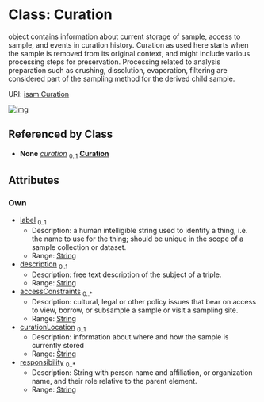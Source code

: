 
# Class: Curation


object contains information about current storage of sample, access to sample, and events in curation history. Curation as used here starts when the sample is removed from its original context, and might include various processing steps for preservation.  Processing related to analysis preparation such as crushing, dissolution, evaporation, filtering are considered part of the sampling method for the derived child sample.

URI: [isam:Curation](http://resource.isamples.org/schema/Curation)


[![img](https://yuml.me/diagram/nofunky;dir:TB/class/[PhysicalSampleRecord]++-%20curation%200..1>[Curation&#124;label:string%20%3F;description:string%20%3F;accessConstraints:string%20*;curationLocation:string%20%3F;responsibility:string%20*],[PhysicalSampleRecord])](https://yuml.me/diagram/nofunky;dir:TB/class/[PhysicalSampleRecord]++-%20curation%200..1>[Curation&#124;label:string%20%3F;description:string%20%3F;accessConstraints:string%20*;curationLocation:string%20%3F;responsibility:string%20*],[PhysicalSampleRecord])

## Referenced by Class

 *  **None** *[curation](curation.md)*  <sub>0..1</sub>  **[Curation](Curation.md)**

## Attributes


### Own

 * [label](label.md)  <sub>0..1</sub>
     * Description: a human intelligible string used to identify a thing, i.e. the name to use for the thing; should be unique in the scope of a sample collection or dataset.
     * Range: [String](types/String.md)
 * [description](description.md)  <sub>0..1</sub>
     * Description: free text description of the subject of a triple.
     * Range: [String](types/String.md)
 * [accessConstraints](accessConstraints.md)  <sub>0..\*</sub>
     * Description: cultural, legal or other policy issues that bear on access to view, borrow, or subsample a sample or visit a sampling site.
     * Range: [String](types/String.md)
 * [curationLocation](curationLocation.md)  <sub>0..1</sub>
     * Description: information about where and how the sample is currently stored
     * Range: [String](types/String.md)
 * [responsibility](responsibility.md)  <sub>0..\*</sub>
     * Description: String with person name and affiliation, or organization name, and their role relative to the parent element.
     * Range: [String](types/String.md)
